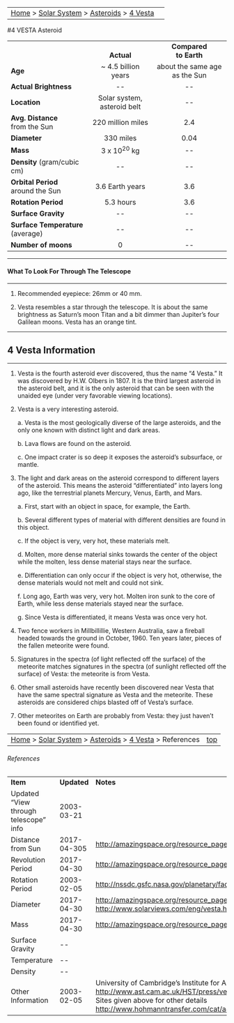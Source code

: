 |    |    |
|:---|---:|
|[Home](/notes/#object-notes) > [Solar System](/notes/#solar-system) > [Asteroids](!asteroid_info) > [4 Vesta](#4-vesta)|

#4 VESTA
Asteroid

|  |  |  |
|---|:--:|:--:|
|  |<br/>**Actual**|**Compared<br/>to Earth**|
|**Age**|~ 4.5 billion years|about the same age as the Sun|
|**Actual Brightness**|--|--|
|**Location**|Solar system, asteroid belt|--|
|**Avg. Distance**</br>from the Sun|220 million miles|2.4|
|**Diameter**|330 miles|0.04|
|**Mass**|3 x 10<sup>20</sup> kg|--|
|**Density** (gram/cubic cm)|--|--|
|**Orbital Period**</br>around the Sun|3.6 Earth years|3.6|
|**Rotation Period**|5.3 hours|3.6|
|**Surface Gravity**|--|--|
|**Surface Temperature** (average)|--|--|
|**Number of moons**|0|--|

---
#### What To Look For Through The Telescope
---

1.	Recommended eyepiece: 26mm or 40 mm.

2.	Vesta resembles a star through the telescope.  It is about the same brightness as Saturn’s moon Titan and a bit dimmer than Jupiter’s four Galilean moons.  Vesta has an orange tint.

---
## 4 Vesta Information
---

1.	Vesta is the fourth asteroid ever discovered, thus the name “4 Vesta.”  It was discovered by H.W. Olbers in 1807.  It is the third largest asteroid in the asteroid belt, and it is the only asteroid that can be seen with the unaided eye (under very favorable viewing locations).

2.	Vesta is a very interesting asteroid.

    a.	Vesta is the most geologically diverse of the large asteroids, and the only one known with distinct light and dark areas.

    b.	Lava flows are found on the asteroid.

    c.	One impact crater is so deep it exposes the asteroid’s subsurface, or mantle.

3.	The light and dark areas on the asteroid correspond to different layers of the asteroid.  This means the asteroid “differentiated” into layers long ago, like the terrestrial planets Mercury, Venus, Earth, and Mars.

    a.	First, start with an object in space, for example, the Earth.

    b.	Several different types of material with different densities are found in this object.

    c.	If the object is very, very hot, these materials melt.

    d.	Molten, more dense material sinks towards the center of the object while the molten, less dense material stays near the surface.

    e.	Differentiation can only occur if the object is very hot, otherwise, the dense materials would not melt and could not sink.

    f.	Long ago, Earth was very, very hot.  Molten iron sunk to the core of Earth, while less dense materials stayed near the surface.

    g.	Since Vesta is differentiated, it means Vesta was once very hot.

4.	Two fence workers in Millbillillie, Western Australia, saw a fireball headed towards the ground in October, 1960.  Ten years later, pieces of the fallen meteorite were found.

5.	Signatures in the spectra (of light reflected off the surface) of the meteorite matches signatures in the spectra (of sunlight reflected off the surface) of Vesta: the meteorite is from Vesta.

6.	Other small asteroids have recently been discovered near Vesta that have the same spectral signature as Vesta and the meteorite.  These asteroids are considered chips blasted off of Vesta’s surface.

7.	Other meteorites on Earth are probably from Vesta: they just haven’t been found or identified yet.

|    |    |
|:---|---:|
|[Home](/notes/#object-notes) > [Solar System](/notes/#solar-system) > [Asteroids](!asteroid_info) > [4 Vesta](#4-vesta) > References|[top](#4-vesta)|

###### References

|   |   |   |
|---|---|---|
|**Item**|**Updated**|**Notes**|
|Updated “View through telescope” info|2003-03-21|   |
|Distance from Sun|2017-04-305|<http://amazingspace.org/resource_page/79/solar_system/type#resource_tab>|
|Revolution Period|2017-04-30|<http://amazingspace.org/resource_page/79/solar_system/type#resource_tab>|
|Rotation Period|2003-02-05|<http://nssdc.gsfc.nasa.gov/planetary/factsheet/asteroidfact.html>|
|Diameter|2017-04-30|<http://amazingspace.org/resource_page/79/solar_system/type#resource_tab></br><http://www.solarviews.com/eng/vesta.htm>|
|Mass|2017-04-30|<http://amazingspace.org/resource_page/79/solar_system/type#resource_tab>|
|Surface Gravity|--|  |	
|Temperature|--|  |
|Density|--|  |
|Other Information|2003-02-05|University of Cambridge’s Institute for Astronomy</br><http://www.ast.cam.ac.uk/HST/press/vestamap.html></br>Sites given above for other details</br><http://www.hohmanntransfer.com/cat/a4.htm>|
